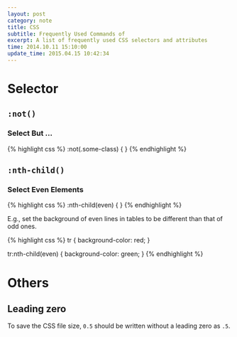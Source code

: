 ```yaml
---
layout: post
category: note
title: CSS
subtitle: Frequently Used Commands of
excerpt: A list of frequently used CSS selectors and attributes
time: 2014.10.11 15:10:00
update_time: 2015.04.15 10:42:34
---
```


# Selector

## `:not()`

### Select But ...

{% highlight css %}
:not(.some-class) {
}
{% endhighlight %}

## `:nth-child()`

### Select Even Elements

{% highlight css %}
:nth-child(even) {
}
{% endhighlight %}

E.g., set the background of even lines in tables to be different than that of odd ones.

{% highlight css %}
tr {
    background-color: red;
}

tr:nth-child(even) {
    background-color: green;
}
{% endhighlight %}

# Others

## Leading zero

To save the CSS file size, `0.5` should be written without a leading zero as `.5`.
